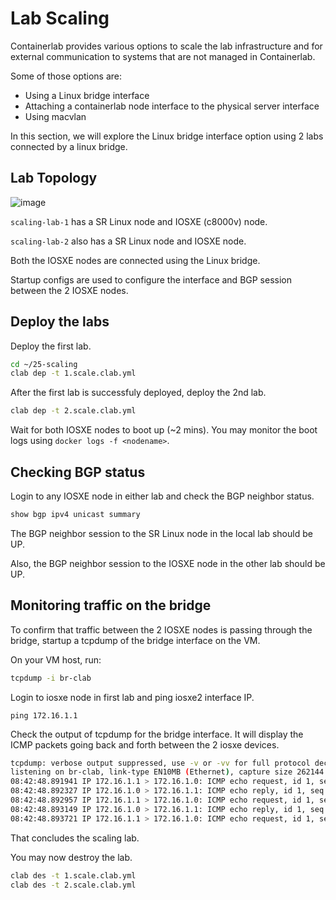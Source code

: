# Lab Scaling

Containerlab provides various options to scale the lab infrastructure and for external communication to systems that are not managed in Containerlab.

Some of those options are:
- Using a Linux bridge interface
- Attaching a containerlab node interface to the physical server interface
- Using macvlan

In this section, we will explore the Linux bridge interface option using 2 labs connected by a linux bridge.

## Lab Topology

![image](scaling-topology.jpg)

`scaling-lab-1` has a SR Linux node and IOSXE (c8000v) node.

`scaling-lab-2` also has a SR Linux node and IOSXE node.

Both the IOSXE nodes are connected using the Linux bridge.

Startup configs are used to configure the interface and BGP session between the 2 IOSXE nodes.

## Deploy the labs

Deploy the first lab.

```bash
cd ~/25-scaling
clab dep -t 1.scale.clab.yml
```

After the first lab is successfuly deployed, deploy the 2nd lab.

```bash
clab dep -t 2.scale.clab.yml
```

Wait for both IOSXE nodes to boot up (~2 mins). You may monitor the boot logs using `docker logs -f <nodename>`.

## Checking BGP status

Login to any IOSXE node in either lab and check the BGP neighbor status.

```bash
show bgp ipv4 unicast summary
```

The BGP neighbor session to the SR Linux node in the local lab should be UP.

Also, the BGP neighbor session to the IOSXE node in the other lab should be UP.

## Monitoring traffic on the bridge

To confirm that traffic between the 2 IOSXE nodes is passing through the bridge, startup a tcpdump of the bridge interface on the VM.

On your VM host, run:

```bash
tcpdump -i br-clab
```

Login to iosxe node in first lab and ping iosxe2 interface IP.

```srl
ping 172.16.1.1
```

Check the output of tcpdump for the bridge interface. It will display the ICMP packets going back and forth between the 2 iosxe devices.

```bash
tcpdump: verbose output suppressed, use -v or -vv for full protocol decode
listening on br-clab, link-type EN10MB (Ethernet), capture size 262144 bytes
08:42:48.891941 IP 172.16.1.1 > 172.16.1.0: ICMP echo request, id 1, seq 0, length 80
08:42:48.892327 IP 172.16.1.0 > 172.16.1.1: ICMP echo reply, id 1, seq 0, length 80
08:42:48.892957 IP 172.16.1.1 > 172.16.1.0: ICMP echo request, id 1, seq 1, length 80
08:42:48.893149 IP 172.16.1.0 > 172.16.1.1: ICMP echo reply, id 1, seq 1, length 80
08:42:48.893721 IP 172.16.1.1 > 172.16.1.0: ICMP echo request, id 1, seq 2, length 80
```

That concludes the scaling lab.

You may now destroy the lab.

```bash
clab des -t 1.scale.clab.yml
clab des -t 2.scale.clab.yml
```


